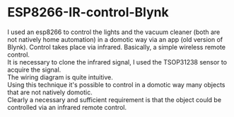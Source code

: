 # ESP8266-IR-control-Blynk
I used an esp8266 to control the lights and the vacuum cleaner (both are not natively home automation) in a domotic way via an app (old version of Blynk).
Control takes place via infrared. Basically, a simple wireless remote control.<br />
It is necessary to clone the infrared signal, I used the TSOP31238 sensor to acquire the signal.<br />
The wiring diagram is quite intuitive.<br />
Using this technique it's possible to control in a domotic way many objects that are not natively domotic.<br />
Clearly a necessary and sufficient requirement is that the object could be controlled via an infrared remote control.
